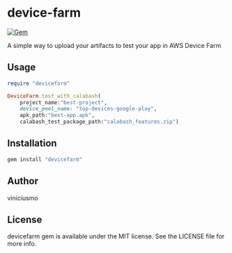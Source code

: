 # device-farm

[![Gem](https://img.shields.io/gem/v/GEMNAME.svg?style=flat)](http://rubygems.org/gems/devicefarm "View this project in Rubygems")

A simple way to upload your artifacts to test your app in AWS Device Farm


## Usage
```ruby
require "devicefarm"

DeviceFarm.test_with_calabash(
	project_name:"best-project",
	device_pool_name: "top-devices-google-play",
	apk_path:"best-app.apk",
	calabash_test_package_path:"calabash_features.zip")
```

## Installation

```ruby
gem install "devicefarm"
```

## Author

viniciusmo

## License

devicefarm gem is available under the MIT license. See the LICENSE file for more info.

